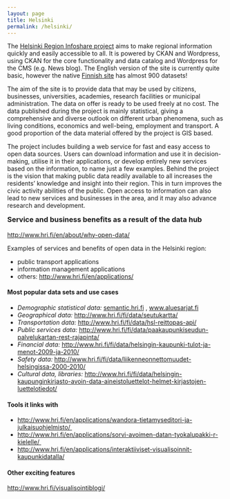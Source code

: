 ```yaml
---
layout: page
title: Helsinki
permalink: /helsinki/
---
```


<p>The <a href="http://www.hri.fi/en/" target="_blank">Helsinki Region Infoshare project</a> aims to make regional information quickly and easily accessible to all. It is powered by CKAN and Wordpress, using CKAN for the core functionality and data catalog and Wordpress for the CMS (e.g. News blog). The English version of the site is currently quite basic, however the native <a href="http://www.hri.fi/fi/data-haku/" target="_blank">Finnish site</a> has almost 900 datasets!</p>

<p>The aim of the site is to provide data that may be used by citizens, businesses, universities, academies, research facilities or municipal administration. The data on offer is ready to be used freely at no cost. The data published during the project is mainly statistical, giving a comprehensive and diverse outlook on different urban phenomena, such as living conditions, economics and well-being, employment and transport. A good proportion of the data material offered by the project is GIS based.</p>
<p>The project includes building a web service for fast and easy access to open data sources. Users can download information and use it in decision-making, utilise it in their applications, or develop entirely new services based on the information, to name just a few examples. Behind the project is the vision that making public data readily available to all increases the residents’ knowledge and insight into their region. This in turn improves the civic activity abilities of the public. Open access to information can also lead to new services and businesses in the area, and it may also advance research and development.</p>

<img src="http://ckan.org/files/2011/10/Screen-Shot-2012-04-16-at-10.52.52.png" alt="" class="screenshot" />

<h3 style="margin-top:0px;">Service and business benefits as a result of the data hub</h3>
<a href="http://www.hri.fi/en/about/why-open-data/" target="_blank"> http://www.hri.fi/en/about/why-open-data/</a>

Examples of services and benefits of open data in the Helsinki region:
<ul>
	<li>public transport applications</li>
	<li>information management applications</li>
	<li>others: <a href="http://www.hri.fi/en/applications/" target="_blank">http://www.hri.fi/en/applications/</a></li>
</ul>
<h4><strong>Most popular data sets and use cases</strong></h4>
<ul>
	<li><em>Demographic statistical data:</em> <a href="http://semantic.hri.fi/" target="_blank">semantic.hri.fi</a> , <a href="http://www.aluesarjat.fi/" target="_blank">www.aluesarjat.fi</a></li>
	<li><em>Geographical data:</em> <a href="http://www.hri.fi/fi/data/seutukartta/" target="_blank">http://www.hri.fi/fi/data/seutukartta/</a></li>
	<li><em>Transportation data:</em> <a href="http://www.hri.fi/fi/data/hsl-reittopas-api/" target="_blank">http://www.hri.fi/fi/data/hsl-reittopas-api/</a></li>
	<li><em>Public services data: </em><a href="http://www.hri.fi/fi/data/paakaupunkiseudun-palvelukartan-rest-rajapinta/" target="_blank">http://www.hri.fi/fi/data/paakaupunkiseudun-palvelukartan-rest-rajapinta/</a></li>
	<li><em>Financial data: </em><a href="http://www.hri.fi/fi/data/helsingin-kaupunki-tulot-ja-menot-2009-ja-2010/" target="_blank">http://www.hri.fi/fi/data/helsingin-kaupunki-tulot-ja-menot-2009-ja-2010/</a></li>
	<li><em>Safety data: </em><a href="http://www.hri.fi/fi/data/liikenneonnettomuudet-helsingissa-2000-2010/" target="_blank">http://www.hri.fi/fi/data/liikenneonnettomuudet-helsingissa-2000-2010/</a></li>
	<li><em>Cultural data, libraries: </em><a href="http://www.hri.fi/fi/data/helsingin-kaupunginkirjasto-avoin-data-aineistoluettelot-helmet-kirjastojen-luettelotiedot/" target="_blank">http://www.hri.fi/fi/data/helsingin-kaupunginkirjasto-avoin-data-aineistoluettelot-helmet-kirjastojen-luettelotiedot/</a></li>
</ul>
<h4><strong>Tools it links with</strong></h4>
<ul>
	<li><a href="http://www.hri.fi/en/applications/wandora-tietamyseditori-ja-julkaisuohjelmisto/" target="_blank">http://www.hri.fi/en/applications/wandora-tietamyseditori-ja-julkaisuohjelmisto/</a><a href="http://www.hri.fi/en/applications/sorvi-avoimen-datan-tyokalupakki-r-kielelle/" target="_blank"> </a></li>
	<li><a href="http://www.hri.fi/en/applications/sorvi-avoimen-datan-tyokalupakki-r-kielelle/" target="_blank">http://www.hri.fi/en/applications/sorvi-avoimen-datan-tyokalupakki-r-kielelle/</a><a href="http://www.hri.fi/en/applications/interaktiiviset-visualisoinnit-kaupunkidatalla/" target="_blank"> </a></li>
	<li><a href="http://www.hri.fi/en/applications/interaktiiviset-visualisoinnit-kaupunkidatalla/" target="_blank">http://www.hri.fi/en/applications/interaktiiviset-visualisoinnit-kaupunkidatalla/</a></li>
</ul>
<h4><strong>Other exciting features</strong></h4>
<a href="http://www.hri.fi/visualisointiblogi/" target="_blank">http://www.hri.fi/visualisointiblogi/</a>


